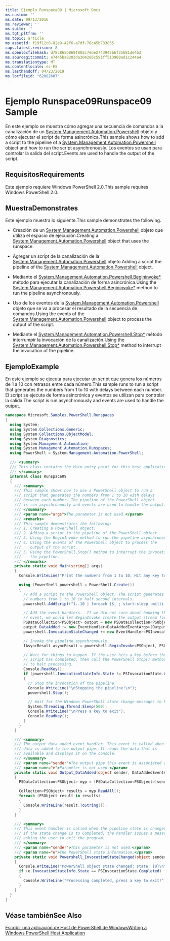 ```yaml
---
title: Ejemplo Runspace09 | Microsoft Docs
ms.custom: ''
ms.date: 09/13/2016
ms.reviewer: ''
ms.suite: ''
ms.tgt_pltfrm: ''
ms.topic: article
ms.assetid: f19f12c0-82e9-42f6-a7df-76c45b733855
caps.latest.revision: 8
ms.openlocfilehash: d78c865b869f802c7ebe2743942b6f21681de4b3
ms.sourcegitcommit: e7445ba8203da304286c591ff513900ad1c244a4
ms.translationtype: MT
ms.contentlocale: es-ES
ms.lasthandoff: 04/23/2019
ms.locfileid: "62082607"
---
```

# <a name="runspace09-sample"></a><span data-ttu-id="6f8e3-102">Ejemplo Runspace09</span><span class="sxs-lookup"><span data-stu-id="6f8e3-102">Runspace09 Sample</span></span>

<span data-ttu-id="6f8e3-103">En este ejemplo se muestra cómo agregar una secuencia de comandos a la canalización de un [System.Management.Automation.Powershell](/dotnet/api/system.management.automation.powershell) objeto y cómo ejecutar el script de forma asincrónica.</span><span class="sxs-lookup"><span data-stu-id="6f8e3-103">This sample shows how to add a script to the pipeline of a [System.Management.Automation.Powershell](/dotnet/api/system.management.automation.powershell) object and how to run the script asynchronously.</span></span> <span data-ttu-id="6f8e3-104">Los eventos se usan para controlar la salida del script.</span><span class="sxs-lookup"><span data-stu-id="6f8e3-104">Events are used to handle the output of the script.</span></span>

## <a name="requirements"></a><span data-ttu-id="6f8e3-105">Requisitos</span><span class="sxs-lookup"><span data-stu-id="6f8e3-105">Requirements</span></span>

<span data-ttu-id="6f8e3-106">Este ejemplo requiere Windows PowerShell 2.0.</span><span class="sxs-lookup"><span data-stu-id="6f8e3-106">This sample requires Windows PowerShell 2.0.</span></span>

## <a name="demonstrates"></a><span data-ttu-id="6f8e3-107">Muestra</span><span class="sxs-lookup"><span data-stu-id="6f8e3-107">Demonstrates</span></span>

<span data-ttu-id="6f8e3-108">Este ejemplo muestra lo siguiente.</span><span class="sxs-lookup"><span data-stu-id="6f8e3-108">This sample demonstrates the following.</span></span>

- <span data-ttu-id="6f8e3-109">Creación de un [System.Management.Automation.Powershell](/dotnet/api/system.management.automation.powershell) objeto que utiliza el espacio de ejecución.</span><span class="sxs-lookup"><span data-stu-id="6f8e3-109">Creating a [System.Management.Automation.Powershell](/dotnet/api/system.management.automation.powershell) object that uses the runspace.</span></span>

- <span data-ttu-id="6f8e3-110">Agregar un script de la canalización de la [System.Management.Automation.Powershell](/dotnet/api/system.management.automation.powershell) objeto.</span><span class="sxs-lookup"><span data-stu-id="6f8e3-110">Adding a script the pipeline of the [System.Management.Automation.Powershell](/dotnet/api/system.management.automation.powershell) object.</span></span>

- <span data-ttu-id="6f8e3-111">Mediante el [System.Management.Automation.Powershell.Begininvoke\*](/dotnet/api/System.Management.Automation.PowerShell.BeginInvoke) método para ejecutar la canalización de forma asincrónica.</span><span class="sxs-lookup"><span data-stu-id="6f8e3-111">Using the [System.Management.Automation.Powershell.Begininvoke\*](/dotnet/api/System.Management.Automation.PowerShell.BeginInvoke) method to run the pipeline asynchronously.</span></span>

- <span data-ttu-id="6f8e3-112">Uso de los eventos de la [System.Management.Automation.Powershell](/dotnet/api/system.management.automation.powershell) objeto que se va a procesar el resultado de la secuencia de comandos.</span><span class="sxs-lookup"><span data-stu-id="6f8e3-112">Using the events of the [System.Management.Automation.Powershell](/dotnet/api/system.management.automation.powershell) object to process the output of the script.</span></span>

- <span data-ttu-id="6f8e3-113">Mediante el [System.Management.Automation.Powershell.Stop\*](/dotnet/api/System.Management.Automation.PowerShell.Stop) método interrumpir la invocación de la canalización.</span><span class="sxs-lookup"><span data-stu-id="6f8e3-113">Using the [System.Management.Automation.Powershell.Stop\*](/dotnet/api/System.Management.Automation.PowerShell.Stop) method to interrupt the invocation of the pipeline.</span></span>

## <a name="example"></a><span data-ttu-id="6f8e3-114">Ejemplo</span><span class="sxs-lookup"><span data-stu-id="6f8e3-114">Example</span></span>

<span data-ttu-id="6f8e3-115">En este ejemplo se ejecuta para ejecutar un script que genera los números de 1 a 10 con retrasos entre cada número.</span><span class="sxs-lookup"><span data-stu-id="6f8e3-115">This sample runs to run a script that generates the numbers from 1 to 10 with delays between each number.</span></span> <span data-ttu-id="6f8e3-116">El script se ejecuta de forma asincrónica y eventos se utilizan para controlar la salida.</span><span class="sxs-lookup"><span data-stu-id="6f8e3-116">The script is run asynchronously and events are used to handle the output.</span></span>

```csharp
namespace Microsoft.Samples.PowerShell.Runspaces
{
  using System;
  using System.Collections.Generic;
  using System.Collections.ObjectModel;
  using System.Diagnostics;
  using System.Management.Automation;
  using System.Management.Automation.Runspaces;
  using PowerShell = System.Management.Automation.PowerShell;

  /// <summary>
  /// This class contains the Main entry point for this host application.
  /// </summary>
  internal class Runspace09
  {
    /// <summary>
    /// This sample shows how to use a PowerShell object to run a
    /// script that generates the numbers from 1 to 10 with delays
    /// between each number. The pipeline of the PowerShell object
    /// is run asynchronously and events are used to handle the output.
    /// </summary>
    /// <param name="args">The parameter is not used.</param>
    /// <remarks>
    /// This sample demonstrates the following:
    /// 1. Creating a PowerShell object.
    /// 2. Adding a script to the pipeline of the PowerShell object.
    /// 3. Using the BeginInvoke method to run the pipeline asynchronously.
    /// 4. Using the events of the PowerShell object to process the
    ///    output of the script.
    /// 5. Using the PowerShell.Stop() method to interrupt the invocation of
    ///    the pipeline.
    /// </remarks>
    private static void Main(string[] args)
    {
      Console.WriteLine("Print the numbers from 1 to 10. Hit any key to halt processing\n");

      using (PowerShell powershell = PowerShell.Create())
      {
        // Add a script to the PowerShell object. The script generates the
        // numbers from 1 to 10 in half second intervals.
        powershell.AddScript("1..10 | foreach {$_ ; start-sleep -milli 500}");

        // Add the event handlers.  If we did not care about hooking the DataAdded
        // event, we would let BeginInvoke create the output stream for us.
        PSDataCollection<PSObject> output = new PSDataCollection<PSObject>();
        output.DataAdded += new EventHandler<DataAddedEventArgs>(Output_DataAdded);
        powershell.InvocationStateChanged += new EventHandler<PSInvocationStateChangedEventArgs>(Powershell_InvocationStateChanged);

        // Invoke the pipeline asynchronously.
        IAsyncResult asyncResult = powershell.BeginInvoke<PSObject, PSObject>(null, output);

        // Wait for things to happen. If the user hits a key before the
        // script has completed, then call the PowerShell Stop() method
        // to halt processing.
        Console.ReadKey();
        if (powershell.InvocationStateInfo.State != PSInvocationState.Completed)
        {
          // Stop the invocation of the pipeline.
          Console.WriteLine("\nStopping the pipeline!\n");
          powershell.Stop();

          // Wait for the Windows PowerShell state change messages to be displayed.
          System.Threading.Thread.Sleep(500);
          Console.WriteLine("\nPress a key to exit");
          Console.ReadKey();
        }
      }
    }

    /// <summary>
    /// The output data added event handler. This event is called when
    /// data is added to the output pipe. It reads the data that is
    /// available and displays it on the console.
    /// </summary>
    /// <param name="sender">The output pipe this event is associated with.</param>
    /// <param name="e">Parameter is not used.</param>
    private static void Output_DataAdded(object sender, DataAddedEventArgs e)
    {
      PSDataCollection<PSObject> myp = (PSDataCollection<PSObject>)sender;

      Collection<PSObject> results = myp.ReadAll();
      foreach (PSObject result in results)
      {
        Console.WriteLine(result.ToString());
      }
    }

    /// <summary>
    /// This event handler is called when the pipeline state is changed.
    /// If the state change is to Completed, the handler issues a message
    /// asking the user to exit the program.
    /// </summary>
    /// <param name="sender">This parameter is not used.</param>
    /// <param name="e">The PowerShell state information.</param>
    private static void Powershell_InvocationStateChanged(object sender, PSInvocationStateChangedEventArgs e)
    {
      Console.WriteLine("PowerShell object state changed: state: {0}\n", e.InvocationStateInfo.State);
      if (e.InvocationStateInfo.State == PSInvocationState.Completed)
      {
        Console.WriteLine("Processing completed, press a key to exit!");
      }
    }
  }
}
```

## <a name="see-also"></a><span data-ttu-id="6f8e3-117">Véase también</span><span class="sxs-lookup"><span data-stu-id="6f8e3-117">See Also</span></span>

[<span data-ttu-id="6f8e3-118">Escribir una aplicación de Host de PowerShell de Windows</span><span class="sxs-lookup"><span data-stu-id="6f8e3-118">Writing a Windows PowerShell Host Application</span></span>](./writing-a-windows-powershell-host-application.md)